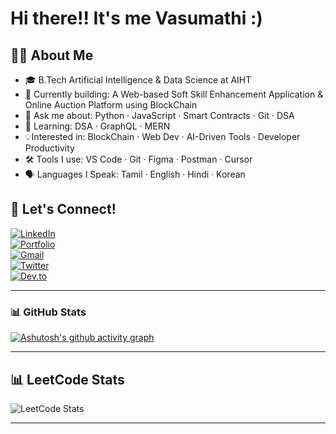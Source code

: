 # Hi there!! It's me Vasumathi :)

## 👨‍💻 About Me
- 🎓 B.Tech Artificial Intelligence & Data Science at AIHT
- 🔭 Currently building: A Web-based Soft Skill Enhancement Application & Online Auction Platform using BlockChain
- 💬 Ask me about: Python · JavaScript · Smart Contracts · Git · DSA  
- 🌱 Learning: DSA · GraphQL · MERN
- 💡Interested in: BlockChain · Web Dev · AI-Driven Tools · Developer Productivity 
- 🛠️ Tools I use: VS Code · Git · Figma · Postman · Cursor
- 🗣️ Languages I Speak: Tamil · English · Hindi · Korean


## 🔗 Let's Connect!

[![LinkedIn](https://img.shields.io/badge/LinkedIn-%230077B5.svg?logo=linkedin&logoColor=white)](www.linkedin.com/in/vasumathi-m)  
[![Portfolio](https://img.shields.io/badge/Portfolio-000?logo=vercel&logoColor=white)](https://vasumathim-portfolio.netlify.app/)  
[![Gmail](https://img.shields.io/badge/Gmail-D14836?logo=gmail&logoColor=white)](mailto:vasumathi726@gmail.com)  
[![Twitter](https://img.shields.io/badge/Twitter-1DA1F2.svg?logo=twitter&logoColor=white)](https://twitter.com/Vasumathi26)  
[![Dev.to](https://img.shields.io/badge/Dev.to-0A0A0A.svg?logo=devdotto&logoColor=white)](https://dev.to/vasumathi_m_26)

---


### 📊 GitHub Stats 

[![Ashutosh's github activity graph](https://github-readme-activity-graph.vercel.app/graph?username=vasumathi-m&bg_color=121212&color=f4faf6&line=07ed60&point=fdfcfc&area=true&hide_border=true)](https://github.com/ashutosh00710/github-readme-activity-graph)

---

## 📊 LeetCode Stats
![LeetCode Stats](https://leetcard.jacoblin.cool/Vasumathi26?theme=light&font=Noto%20Serif%20Tamil)

---
